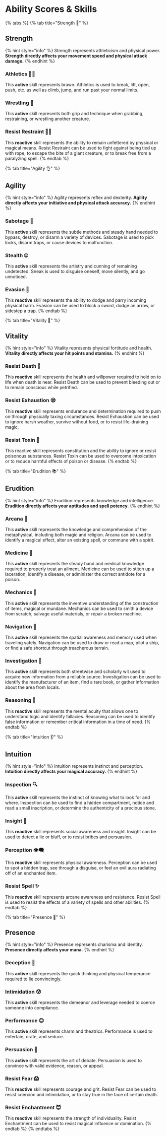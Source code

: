# Ability Scores & Skills

{% tabs %}
{% tab title="Strength 💪" %}
## Strength

{% hint style="info" %}
Strength represents athleticism and physical power. **Strength directly affects your movement speed and physical attack damage.**
{% endhint %}

### Athletics 🏋🏻

This **active** skill represents brawn. Athletics is used to break, lift, open, push, etc. as well as climb, jump, and run past your normal limits.

### Wrestling 🤼

This **active** skill represents both grip and technique when grabbing, restraining, or wrestling another creature.

### Resist Restraint 🏃🏻

This **reactive** skill represents the ability to remain unfettered by physical or magical means. Resist Restraint can be used to fight against being tied up with rope, to escape the bite of a giant creature, or to break free from a paralyzing spell.
{% endtab %}

{% tab title="Agility 👌" %}
## Agility

{% hint style="info" %}
Agility represents reflex and dexterity. **Agility directly affects your initiative and physical attack accuracy.**
{% endhint %}

### **Sabotage 📎**

This **active** skill represents the subtle methods and steady hand needed to bypass, destroy, or disarm a variety of devices. Sabotage is used to pick locks, disarm traps, or cause devices to malfunction.

### Stealth 🤐

This **active** skill represents the artistry and cunning of remaining undetected. Sneak is used to disguise oneself, move silently, and go unnoticed.

### Evasion 💨

This **reactive** skill represents the ability to dodge and parry incoming physical harm. Evasion can be used to block a sword, dodge an arrow, or sidestep a trap.
{% endtab %}

{% tab title="Vitality 💓" %}
## Vitality

{% hint style="info" %}
Vitality represents physical fortitude and health. **Vitality directly affects your hit points and stamina.**
{% endhint %}

### **Resist Death 💙**

This **reactive** skill represents the health and willpower required to hold on to life when death is near. Resist Death can be used to prevent bleeding out or to remain conscious while petrified.

### Resist Exhaustion 😪

This **reactive** skill represents endurance and determination required to push on through physically taxing circumstances. Resist Exhaustion can be used to ignore harsh weather, survive without food, or to resist life-draining magic.

### Resist Toxin 🍄

This reactive skill represents constitution and the ability to ignore or resist poisonous substances. Resist Toxin can be used to overcome intoxication or to reduce harmful effects of poison or disease.
{% endtab %}

{% tab title="Erudition 📚" %}
## Erudition

{% hint style="info" %}
Erudition represents knowledge and intelligence. **Erudition directly affects your aptitudes and spell potency.**
{% endhint %}

### Arcana 🔮

This **active** skill represents the knowledge and comprehension of the metaphysical, including both magic and religion. Arcana can be used to identify a magical effect, alter an existing spell, or commune with a spirit.

### Medicine 💉

This **active** skill represents the steady hand and medical knowledge required to properly treat an ailment. Medicine can be used to stitch up a laceration, identify a disease, or administer the correct antidote for a poison.

### **Mechanics 🔧**

This **active** skill represents the inventive understanding of the construction of items, magical or mundane. Mechanics can be used to smith a device from scratch, salvage useful materials, or repair a broken machine.

### Navigation 📐

This **active** skill represents the spatial awareness and memory used when traveling safely. Navigation can be used to draw or read a map, pilot a ship, or find a safe shortcut through treacherous terrain.

### Investigation 📖

This **active** skill represents both streetwise and scholarly wit used to acquire new information from a reliable source. Investigation can be used to identify the manufacturer of an item, find a rare book, or gather information about the area from locals.

### Reasoning 💭

This **reactive** skill represents the mental acuity that allows one to understand logic and identify fallacies. Reasoning can be used to identify false information or remember critical information in a time of need.
{% endtab %}

{% tab title="Intuition 👂" %}
## Intuition

{% hint style="info" %}
Intuition represents instinct and perception. **Intuition directly affects your magical accuracy.**
{% endhint %}

### **Inspection 🔍**

This **active** skill represents the instinct of knowing what to look for and where. Inspection can be used to find a hidden compartment, notice and read a small inscription, or determine the authenticity of a precious stone.

### Insight 🤔

This **reactive** skill represents social awareness and insight. Insight can be used to detect a lie or bluff, or to resist bribes and persuasion.

### Perception 👁‍🗨

This **reactive** skill represents physical awareness. Perception can be used to spot a hidden trap, see through a disguise, or feel an evil aura radiating off of an enchanted item.

### Resist Spell ✨

This **reactive** skill represents arcane awareness and resistance. Resist Spell is used to resist the effects of a variety of spells and other abilities.
{% endtab %}

{% tab title="Presence 👤" %}
## Presence

{% hint style="info" %}
Presence represents charisma and identity. **Presence directly affects your mana.**
{% endhint %}

### Deception 🤞

This **active** skill represents the quick thinking and physical temperance required to lie convincingly.

### Intimidation 😰

This **active** skill represents the demeanor and leverage needed to coerce someone into compliance.

### Performance 😉

This **active** skill represents charm and theatrics. Performance is used to entertain, orate, and seduce.

### Persuasion 🙏

This **active** skill represents the art of debate. Persuasion is used to convince with valid evidence, reason, or appeal.

### Resist Fear 😱

This **reactive** skill represents courage and grit. Resist Fear can be used to resist coercion and intimidation, or to stay true in the face of certain death.

### **Resist Enchantment 😈**

This **reactive** skill represents the strength of individuality. Resist Enchantment can be used to resist magical influence or domination.
{% endtab %}
{% endtabs %}

